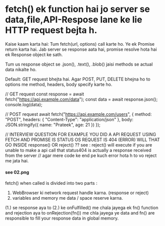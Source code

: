 # fetch() ek function hai jo server se data,file,API-Respose lane ke lie HTTP request bejta h.

Kaise kaam karta hai:
    Tum fetch(url, options) call karte ho.
    Ye ek Promise return karta hai.
    Jab server se response aata hai, promise resolve hota hai ek Response object ke sath.

Tum us response object se .json(), .text(), .blob() jaisi methods se actual data nikalte ho.

Default:
GET request bhejta hai.
Agar POST, PUT, DELETE bhejna ho to options me method, headers, body specify karte ho.

// GET request
const response = await fetch("https://api.example.com/data");
const data = await response.json();
console.log(data);

// POST request
await fetch("https://api.example.com/users", {
  method: "POST",
  headers: { "Content-Type": "application/json" },
  body: JSON.stringify({ name: "Prateek", age: 21 })
});

//  INTERVIEW QUESTION 
FOR EXAMPLE YOU DID A API REQUEST USING FETCH AND PROMISE
IS STATUS OS REQUEST IS 404 (ERROR) WILL THAT GO INSIDE response() OR reject() ??
see : reject() will execute if you are unable to make a api call 
that status404 is actually a response received from the server 
// agar mere code ke end pe kuch error hota h to vo reject me jata hai. 

#### see 02.png 
fetch() when called is divided into two parts : 
1. WebBrowser ki network request handle karna. (response or reject)
2. variables and memory me data / space reserve karna.

(1.) se response aya to (2.) ke onFulfilled() me chala jayega ek fn() function and 
rejection aya to onRejection(fn()) me chla jayega
ye data and fn() are responsible to fill your response data in global memory.